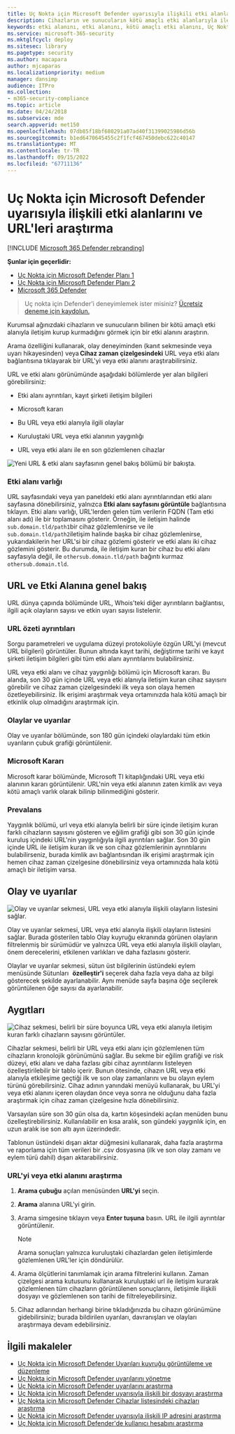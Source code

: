 ```yaml
---
title: Uç Nokta için Microsoft Defender uyarısıyla ilişkili etki alanlarını ve URL'leri araştırma
description: Cihazların ve sunucuların kötü amaçlı etki alanlarıyla iletişim kurup kurmadığını görmek için araştırma seçeneklerini kullanın.
keywords: etki alanını, etki alanını, kötü amaçlı etki alanını, Uç Nokta için Microsoft Defender, uyarıyı, URL'yi araştırma
ms.service: microsoft-365-security
ms.mktglfcycl: deploy
ms.sitesec: library
ms.pagetype: security
ms.author: macapara
author: mjcaparas
ms.localizationpriority: medium
manager: dansimp
audience: ITPro
ms.collection:
- m365-security-compliance
ms.topic: article
ms.date: 04/24/2018
ms.subservice: mde
search.appverid: met150
ms.openlocfilehash: 07db85f18bf680291a07ad40f31399025986d56b
ms.sourcegitcommit: b1ed6470645455c2f1fcf467450debc622c40147
ms.translationtype: MT
ms.contentlocale: tr-TR
ms.lasthandoff: 09/15/2022
ms.locfileid: "67711136"
---
```

# <a name="investigate-domains-and-urls-associated-with-a-microsoft-defender-for-endpoint-alert"></a>Uç Nokta için Microsoft Defender uyarısıyla ilişkili etki alanlarını ve URL'leri araştırma

[!INCLUDE [Microsoft 365 Defender rebranding](../../includes/microsoft-defender.md)]


**Şunlar için geçerlidir:**
- [Uç Nokta için Microsoft Defender Planı 1](https://go.microsoft.com/fwlink/p/?linkid=2154037)
- [Uç Nokta için Microsoft Defender Planı 2](https://go.microsoft.com/fwlink/p/?linkid=2154037)
- [Microsoft 365 Defender](https://go.microsoft.com/fwlink/?linkid=2118804)

> Uç nokta için Defender'i deneyimlemek ister misiniz? [Ücretsiz deneme için kaydolun.](https://signup.microsoft.com/create-account/signup?products=7f379fee-c4f9-4278-b0a1-e4c8c2fcdf7e&ru=https://aka.ms/MDEp2OpenTrial?ocid=docs-wdatp-investigatedomain-abovefoldlink)

Kurumsal ağınızdaki cihazların ve sunucuların bilinen bir kötü amaçlı etki alanıyla iletişim kurup kurmadığını görmek için bir etki alanını araştırın. 

Arama özelliğini kullanarak, olay deneyiminden (kanıt sekmesinde veya uyarı hikayesinden) veya **Cihaz zaman çizelgesindeki** URL veya etki alanı bağlantısına tıklayarak bir URL'yi veya etki alanını araştırabilirsiniz.

URL ve etki alanı görünümünde aşağıdaki bölümlerde yer alan bilgileri görebilirsiniz: 

- Etki alanı ayrıntıları, kayıt şirketi iletişim bilgileri

- Microsoft kararı 

- Bu URL veya etki alanıyla ilgili olaylar 

- Kuruluştaki URL veya etki alanının yaygınlığı

- URL veya etki alanı ile en son gözlemlenen cihazlar

 ![Yeni URL & etki alanı sayfasının genel bakış bölümü bir bakışta.](media/domain-url-overview.png)

### <a name="domain-entity"></a>Etki alanı varlığı

URL sayfasındaki veya yan paneldeki etki alanı ayrıntılarından etki alanı sayfasına dönebilirsiniz, yalnızca **Etki alanı sayfasını görüntüle** bağlantısına tıklayın. Etki alanı varlığı, URL'lerden gelen tüm verilerin FQDN (Tam etki alanı adı) ile bir toplamasını gösterir. Örneğin, ile iletişim halinde `sub.domain.tld/path1`bir cihaz gözlemlenirse ve ile `sub.domain.tld/path2`iletişim halinde başka bir cihaz gözlemlenirse, yukarıdakilerin her URL'si bir cihaz gözlemi gösterir ve etki alanı iki cihaz gözlemini gösterir. Bu durumda, ile iletişim kuran bir cihaz bu etki alanı sayfasıyla değil, ile `othersub.domain.tld/path` bağıntı kurmaz `othersub.domain.tld`.  

## <a name="url-and-domain-overview"></a>URL ve Etki Alanına genel bakış 

URL dünya çapında bölümünde URL, Whois'teki diğer ayrıntıların bağlantısı, ilgili açık olayların sayısı ve etkin uyarı sayısı listelenir. 

### <a name="url-summary-details"></a>URL özeti ayrıntıları 

Sorgu parametreleri ve uygulama düzeyi protokolüyle özgün URL'yi (mevcut URL bilgileri) görüntüler. Bunun altında kayıt tarihi, değiştirme tarihi ve kayıt şirketi iletişim bilgileri gibi tüm etki alanı ayrıntılarını bulabilirsiniz. 

URL veya etki alanı ve cihaz yaygınlığı bölümü için Microsoft kararı. Bu alanda, son 30 gün içinde URL veya etki alanıyla iletişim kuran cihaz sayısını görebilir ve cihaz zaman çizelgesindeki ilk veya son olaya hemen özetleyebilirsiniz. İlk erişimi araştırmak veya ortamınızda hala kötü amaçlı bir etkinlik olup olmadığını araştırmak için.   

### <a name="incidents-and-alerts"></a>Olaylar ve uyarılar 

Olay ve uyarılar bölümünde, son 180 gün içindeki olaylardaki tüm etkin uyarıların çubuk grafiği görüntülenir. 

### <a name="microsoft-verdict"></a>Microsoft Kararı 

Microsoft karar bölümünde, Microsoft TI kitaplığındaki URL veya etki alanının kararı görüntülenir. URL'nin veya etki alanının zaten kimlik avı veya kötü amaçlı varlık olarak bilinip bilinmediğini gösterir.  

### <a name="prevalence"></a>Prevalans 

Yaygınlık bölümü, url veya etki alanıyla belirli bir süre içinde iletişim kuran farklı cihazların sayısını gösteren ve eğilim grafiği gibi son 30 gün içinde kuruluş içindeki URL'nin yaygınlığıyla ilgili ayrıntıları sağlar. Son 30 gün içinde URL ile iletişim kuran ilk ve son cihaz gözlemlerinin ayrıntılarını bulabilirseniz, burada kimlik avı bağlantısından ilk erişimi araştırmak için hemen cihaz zaman çizelgesine dönebilirsiniz veya ortamınızda hala kötü amaçlı bir iletişim varsa.  

## <a name="incident-and-alerts"></a>Olay ve uyarılar 

![Olay ve uyarılar sekmesi, URL veya etki alanıyla ilişkili olayların listesini sağlar.](media/domain-incidents.png)

Olay ve uyarılar sekmesi, URL veya etki alanıyla ilişkili olayların listesini sağlar. Burada gösterilen tablo Olay kuyruğu ekranında görünen olayların filtrelenmiş bir sürümüdür ve yalnızca URL veya etki alanıyla ilişkili olayları, önem derecelerini, etkilenen varlıkları ve daha fazlasını gösterir.  

Olaylar ve uyarılar sekmesi, sütun üst bilgilerinin üstündeki eylem menüsünde Sütunları   **özelleştir'i** seçerek daha fazla veya daha az bilgi gösterecek şekilde ayarlanabilir. Aynı menüde sayfa başına öğe seçilerek görüntülenen öğe sayısı da ayarlanabilir. 

## <a name="devices"></a>Aygıtları

![Cihaz sekmesi, belirli bir süre boyunca URL veya etki alanıyla iletişim kuran farklı cihazların sayısını görüntüler.](media/domain-device-overview.png)

Cihazlar sekmesi, belirli bir URL veya etki alanı için gözlemlenen tüm cihazların kronolojik görünümünü sağlar. Bu sekme bir eğilim grafiği ve risk düzeyi, etki alanı ve daha fazlası gibi cihaz ayrıntılarını listeleyen özelleştirilebilir bir tablo içerir. Bunun ötesinde, cihazın URL veya etki alanıyla etkileşime geçtiği ilk ve son olay zamanlarını ve bu olayın eylem türünü görebilirsiniz. Cihaz adının yanındaki menüyü kullanarak, bu URL'yi veya etki alanını içeren olaydan önce veya sonra ne olduğunu daha fazla araştırmak için cihaz zaman çizelgesine hızla dönebilirsiniz.  

Varsayılan süre son 30 gün olsa da, kartın köşesindeki açılan menüden bunu özelleştirebilirsiniz. Kullanılabilir en kısa aralık, son gündeki yaygınlık için, en uzun aralık ise son altı ayın üzerindedir.  

Tablonun üstündeki dışarı aktar düğmesini kullanarak, daha fazla araştırma ve raporlama için tüm verileri bir .csv dosyasına (ilk ve son olay zamanı ve eylem türü dahil) dışarı aktarabilirsiniz.

### <a name="investigate-a-url-or-domain"></a>URL'yi veya etki alanını araştırma

1. **Arama çubuğu** açılan menüsünden **URL'yi** seçin.
 
2. **Arama** alanına URL'yi girin.
 
3. Arama simgesine tıklayın veya **Enter tuşuna** basın. URL ile ilgili ayrıntılar görüntülenir. 

   > [!NOTE]
   > Arama sonuçları yalnızca kuruluştaki cihazlardan gelen iletişimlerde gözlemlenen URL'ler için döndürülür.
   
4. Arama ölçütlerini tanımlamak için arama filtrelerini kullanın. Zaman çizelgesi arama kutusunu kullanarak kuruluştaki url ile iletişim kurarak gözlemlenen tüm cihazların görüntülenen sonuçlarını, iletişimle ilişkili dosyayı ve gözlemlenen son tarihi de filtreleyebilirsiniz.
 
5. Cihaz adlarından herhangi birine tıkladığınızda bu cihazın görünümüne gidebilirsiniz; burada bildirilen uyarıları, davranışları ve olayları araştırmaya devam edebilirsiniz.

## <a name="related-articles"></a>İlgili makaleler
- [Uç Nokta için Microsoft Defender Uyarıları kuyruğu görüntüleme ve düzenleme](alerts-queue.md)
- [Uç Nokta için Microsoft Defender uyarılarını yönetme](manage-alerts.md)
- [Uç Nokta için Microsoft Defender uyarılarını araştırma](investigate-alerts.md)
- [Uç Nokta için Microsoft Defender uyarısıyla ilişkili bir dosyayı araştırma](investigate-files.md)
- [Uç Nokta için Microsoft Defender Cihazlar listesindeki cihazları araştırma](investigate-machines.md)
- [Uç Nokta için Microsoft Defender uyarısıyla ilişkili IP adresini araştırma](investigate-ip.md)
- [Uç Nokta için Microsoft Defender'de kullanıcı hesabını araştırma](investigate-user.md)
